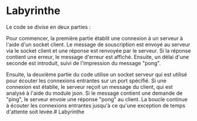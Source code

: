# Labyrinthe

Le code se divise en deux parties :

Pour commencer, la première partie établit une connexion à un serveur à l'aide d'un socket client. Le message de souscription est envoyé au serveur via le socket client et une réponse est renvoyée par le serveur. Si la réponse contient une erreur, le message d'erreur est affiché. Ensuite, un délai d'une seconde est introduit, suivi de l'impression du message "pong".

Ensuite, la deuxième partie du code utilise un socket serveur qui est utilisé pour écouter les connexions entrantes sur un port spécifié. Si une connexion est établie, le serveur reçoit un message du client, qui est analysé à l'aide du module json. Si le message contient une demande de "ping", le serveur envoie une réponse "pong" au client. La boucle continue à écouter les connexions entrantes jusqu'à ce qu'une exception de temps d'attente soit levée.# Labyrinthe
